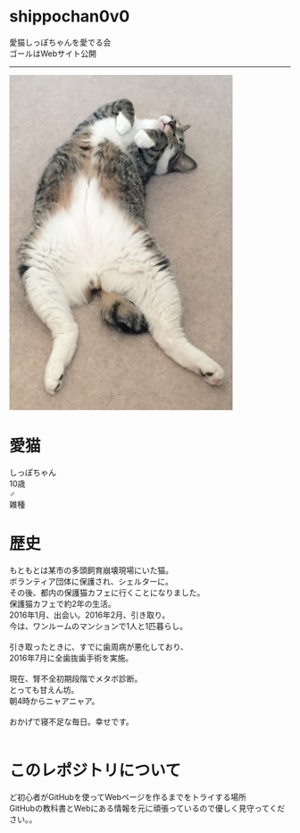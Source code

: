 ﻿# shippochan0v0
愛猫しっぽちゃんを愛でる会<br>
ゴールはWebサイト公開<br>

---

<img src="https://github.com/Mizuho0v0/Photo/blob/master/IMG_1706.JPG?raw=true" alt="しっぽちゃん" title="サンプル" width="400" height="600">

# 愛猫
しっぽちゃん<br>
10歳<br>
♂<br>
雑種<br>

# 歴史
もともとは某市の多頭飼育崩壊現場にいた猫。<br>
ボランティア団体に保護され、シェルターに。<br>
その後、都内の保護猫カフェに行くことになりました。<br>
保護猫カフェで約2年の生活。<br>
2016年1月、出会い。2016年2月、引き取り。<br>
今は、ワンルームのマンションで1人と1匹暮らし。<br>
<br>
引き取ったときに、すでに歯周病が悪化しており、<br>
2016年7月に全歯抜歯手術を実施。<br>
<br>
現在、腎不全初期段階でメタボ診断。<br>
とっても甘えん坊。<br>
朝4時からニャアニャア。<br>
<br>
おかげで寝不足な毎日。幸せです。<br>
<br>
# このレポジトリについて
ど初心者がGitHubを使ってWebページを作るまでをトライする場所<br>
GitHubの教科書とWebにある情報を元に頑張っているので優しく見守ってください。。<br>

